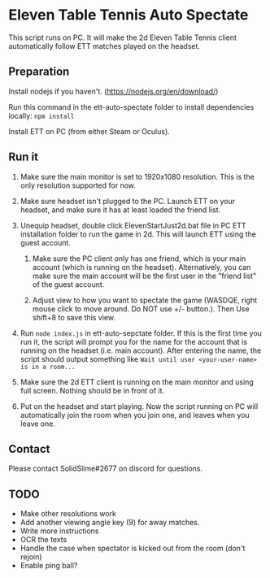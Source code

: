 # Eleven Table Tennis Auto Spectate

This script runs on PC. It will make the 2d Eleven Table Tennis client automatically follow ETT matches played on the headset.

## Preparation

Install nodejs if you haven't. (https://nodejs.org/en/download/)

Run this command in the ett-auto-spectate folder to install dependencies locally:
`npm install`

Install ETT on PC (from either Steam or Oculus).

## Run it

1. Make sure the main monitor is set to 1920x1080 resolution. This is the only resolution supported for now.

1. Make sure headset isn't plugged to the PC. Launch ETT on your headset, and make sure it has at least loaded the friend list.

1. Unequip headset, double click ElevenStartJust2d.bat file in PC ETT installation folder to run the game in 2d. This will launch ETT using the guest account.

   1. Make sure the PC client only has one friend, which is your main account (which is running on the headset). Alternatively, you can make sure the main account will be the first user in the "friend list" of the guest account.

   1. Adjust view to how you want to spectate the game (WASDQE, right mouse click to move around. Do NOT use +/- button.).
      Then Use shift+8 to save this view.

1. Run `node index.js` in ett-auto-sepctate folder. If this is the first time you run it, the script will prompt you for the name for the account that is running on the headset (i.e. main account). After entering the name, the script should output something like `Wait until user <your-user-name> is in a room...`

1. Make sure the 2d ETT client is running on the main monitor and using full screen. Nothing should be in front of it.

1. Put on the headset and start playing. Now the script running on PC will automatically join the room when you join one, and leaves when you leave one.

## Contact

Please contact SolidSlime#2677 on discord for questions.

## TODO

- Make other resolutions work
- Add another viewing angle key (9) for away matches.
- Write more instructions
- OCR the texts
- Handle the case when spectator is kicked out from the room (don't rejoin)
- Enable ping ball?
